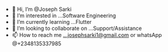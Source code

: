 - 👋 Hi, I’m @Joseph Sarki
- 👀 I’m interested in ...Software Engineering
- 🌱 I’m currently learning ...Flutter
- 💞️ I’m looking to collaborate on ...Support/Assistance
- 📫 How to reach me ...josephsarki1@gmail.com or whatsApp @+2348135337985

<!---
Kingjoe/Kingjoe is a ✨ special ✨ repository because its `README.md` (this file) appears on your GitHub profile.
You can click the Preview link to take a look at your changes.
--->
